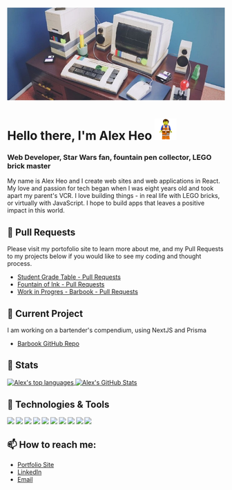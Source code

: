 [![Header](https://raw.githubusercontent.com/AlexanderHeo/AlexanderHeo/main/LEGO_computer_banner.jpg 'Header')](https://alexheo.com/)

# Hello there, I'm Alex Heo <img src="https://raw.githubusercontent.com/AlexanderHeo/AlexanderHeo/main/LEGO_Emmet_wave.gif" width="50px">

### Web Developer, Star Wars fan, fountain pen collector, LEGO brick master

My name is Alex Heo and I create web sites and web applications in React. My love and passion for tech began when I was eight years old and took apart my parent's VCR. I love building things - in real life with LEGO bricks, or virtually with JavaScript. I hope to build apps that leaves a positive impact in this world.

## 🎸 Pull Requests

Please visit my portofolio site to learn more about me, and my Pull Requests to my projects below if you would like to see my coding and thought process.

- [Student Grade Table - Pull Requests](https://github.com/AlexanderHeo/student_grade_table/pulls?q=is%3Apr+is%3Aclosed)
- [Fountain of Ink - Pull Requests](https://github.com/AlexanderHeo/fountain_of_ink/pulls?q=is%3Apr+is%3Aclosed)
- [Work in Progres - Barbook - Pull Requests](https://github.com/AlexanderHeo/barbook/pulls?q=is%3Apr+is%3Aclosed)

## 🔭 Current Project

I am working on a bartender's compendium, using NextJS and Prisma

- [Barbook GitHub Repo](https://github.com/AlexanderHeo/barbook)

## 🎁 Stats

<a href="https://github.com/AlexanderHeo">
  <img align="center" src="https://github-readme-stats.vercel.app/api/top-langs/?username=AlexanderHeo&theme=synthwave&layout=compact&langs_count=3&custom_title=My_Favorite_Languages" alt="Alex's top languages"/>
</a>
<a href="https://github.com/AlexanderHeo">
  <img align="center" src="https://github-readme-stats.vercel.app/api?username=AlexanderHeo&line_height=27&count_private=true&include_all_commits=true&hide=total_stars_earned,total_issues,contributed_to&layout=compact&theme=synthwave" alt="Alex's GitHub Stats" />
</a>

## 🔧 Technologies & Tools

![](https://img.shields.io/badge/OS-Linux-informational?style=flat&logo=linux&logoColor=white&color=yellowgreen)
![](https://img.shields.io/badge/Editor-Visual_Studio_code-informational?style=flat&logo=visualstudiocode&logoColor=white&color=yellowgreen)
![](https://img.shields.io/badge/Code-JavaScript-informational?style=flat&logo=javascript&logoColor=white&color=yellowgreen)
![](https://img.shields.io/badge/Code-React-informational?style=flat&logo=react&logoColor=white&color=yellowgreen)
![](https://img.shields.io/badge/Code-Next.js-informational?style=flat&logo=nextdotjs&logoColor=white&color=yellowgreen)
![](https://img.shields.io/badge/Code-CSS3-informational?style=flat&logo=css3&logoColor=white&color=yellowgreen)
![](https://img.shields.io/badge/Tools-Prisma-informational?style=flat&logo=prisma&logoColor=white&color=yellowgreen)
![](https://img.shields.io/badge/Tools-PostgreSQL-informational?style=flat&logo=postgresql&logoColor=white&color=yellowgreen)
![](https://img.shields.io/badge/Cloud-Amazon_AWS-informational?style=flat&logo=amazonaws&logoColor=white&color=yellowgreen)
![](https://img.shields.io/badge/Cloud-Heroku-informational?style=flat&logo=heroku&logoColor=white&color=yellowgreen)

## 📫 How to reach me:

- [Portfolio Site](https://alexheo.com)
- [LinkedIn](https://linkedin.com/in/alex-heo)
- [Email](mailto:contact@alexheo.com)

<!-- Resources -->
<!-- Icons: https://simpleicons.org/ -->
<!-- GitHub Stats: https://github.com/anuraghazra/github-readme-stats -->
<!-- Emojis: https://emojipedia.org/emoji/ -->
<!-- HTML Emojis: https://www.fileformat.info/index.htm -->
<!-- Shields: https://shields.io/ -->
<!-- Awesome GitHub Profile README: https://github.com/abhisheknaiidu/awesome-github-profile-readme -->
